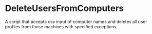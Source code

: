 # DeleteUsersFromComputers
A script that accepts csv input of computer names and deletes all user profiles from those machines with specified exceptions.
